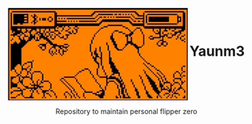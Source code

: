<header>
<img src="./.github/assets/animation.gif" alt="header picture" height="188" width="366" align="center">
<h1 style="display: inline">Yaunm3</h1>

Repository to maintain personal flipper zero

</header>
